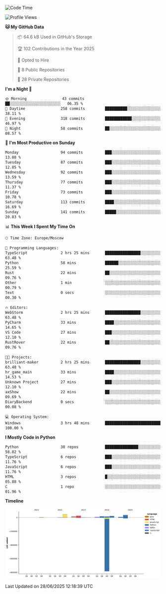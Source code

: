 <!--START_SECTION:waka-->
![Code Time](http://img.shields.io/badge/Code%20Time-700%20hrs%2049%20mins-blue)

![Profile Views](http://img.shields.io/badge/Profile%20Views-3-blue)

**🐱 My GitHub Data** 

> 📦 64.6 kB Used in GitHub's Storage 
 > 
> 🏆 102 Contributions in the Year 2025
 > 
> 💼 Opted to Hire
 > 
> 📜 8 Public Repositories 
 > 
> 🔑 28 Private Repositories 
 > 
**I'm a Night 🦉** 

```text
🌞 Morning                43 commits          ██░░░░░░░░░░░░░░░░░░░░░░░   06.35 % 
🌆 Daytime                258 commits         ██████████░░░░░░░░░░░░░░░   38.11 % 
🌃 Evening                318 commits         ████████████░░░░░░░░░░░░░   46.97 % 
🌙 Night                  58 commits          ██░░░░░░░░░░░░░░░░░░░░░░░   08.57 % 
```
📅 **I'm Most Productive on Sunday** 

```text
Monday                   94 commits          ███░░░░░░░░░░░░░░░░░░░░░░   13.88 % 
Tuesday                  87 commits          ███░░░░░░░░░░░░░░░░░░░░░░   12.85 % 
Wednesday                92 commits          ███░░░░░░░░░░░░░░░░░░░░░░   13.59 % 
Thursday                 77 commits          ███░░░░░░░░░░░░░░░░░░░░░░   11.37 % 
Friday                   73 commits          ███░░░░░░░░░░░░░░░░░░░░░░   10.78 % 
Saturday                 113 commits         ████░░░░░░░░░░░░░░░░░░░░░   16.69 % 
Sunday                   141 commits         █████░░░░░░░░░░░░░░░░░░░░   20.83 % 
```


📊 **This Week I Spent My Time On** 

```text
🕑︎ Time Zone: Europe/Moscow

💬 Programming Languages: 
TypeScript               2 hrs 25 mins       ████████████████░░░░░░░░░   63.48 % 
Python                   58 mins             ██████░░░░░░░░░░░░░░░░░░░   25.59 % 
Rust                     22 mins             ██░░░░░░░░░░░░░░░░░░░░░░░   09.76 % 
Other                    1 min               ░░░░░░░░░░░░░░░░░░░░░░░░░   00.79 % 
Text                     0 secs              ░░░░░░░░░░░░░░░░░░░░░░░░░   00.30 % 

🔥 Editors: 
WebStorm                 2 hrs 25 mins       ████████████████░░░░░░░░░   63.48 % 
PyCharm                  33 mins             ████░░░░░░░░░░░░░░░░░░░░░   14.65 % 
VS Code                  27 mins             ███░░░░░░░░░░░░░░░░░░░░░░   12.10 % 
RustRover                22 mins             ██░░░░░░░░░░░░░░░░░░░░░░░   09.76 % 

🐱‍💻 Projects: 
brilliant-maker          2 hrs 25 mins       ████████████████░░░░░░░░░   63.48 % 
hr_game_main             33 mins             ████░░░░░░░░░░░░░░░░░░░░░   14.53 % 
Unknown Project          27 mins             ███░░░░░░░░░░░░░░░░░░░░░░   12.10 % 
axShow                   22 mins             ██░░░░░░░░░░░░░░░░░░░░░░░   09.69 % 
DiaryBackend             0 secs              ░░░░░░░░░░░░░░░░░░░░░░░░░   00.08 % 

💻 Operating System: 
Windows                  3 hrs 48 mins       █████████████████████████   100.00 % 
```

**I Mostly Code in Python** 

```text
Python                   30 repos            ███████████████░░░░░░░░░░   58.82 % 
TypeScript               6 repos             ███░░░░░░░░░░░░░░░░░░░░░░   11.76 % 
JavaScript               6 repos             ███░░░░░░░░░░░░░░░░░░░░░░   11.76 % 
HTML                     3 repos             █░░░░░░░░░░░░░░░░░░░░░░░░   05.88 % 
C                        1 repo              ░░░░░░░░░░░░░░░░░░░░░░░░░   01.96 % 
```



**Timeline**

![Lines of Code chart](https://raw.githubusercontent.com/adlemx/adlemx/main/assets/bar_graph.png)


 Last Updated on 28/06/2025 12:18:39 UTC
<!--END_SECTION:waka-->
